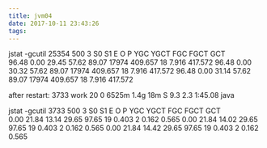 ```yaml
---
title: jvm04
date: 2017-10-11 23:43:26
tags:
---
```


jstat -gcutil 25354 500 3
  S0     S1     E      O      P     YGC     YGCT    FGC    FGCT     GCT   
 96.48   0.00  29.45  57.62  89.07  17974  409.657    18    7.916  417.572
 96.48   0.00  30.32  57.62  89.07  17974  409.657    18    7.916  417.572
 96.48   0.00  31.14  57.62  89.07  17974  409.657    18    7.916  417.572

after restart:
 3733 work      20   0 6525m 1.4g  18m S  9.3  2.3   1:45.08 java 

 jstat -gcutil 3733 500 3
  S0     S1     E      O      P     YGC     YGCT    FGC    FGCT     GCT   
  0.00  21.84  13.14  29.65  97.65     19    0.403     2    0.162    0.565
  0.00  21.84  14.02  29.65  97.65     19    0.403     2    0.162    0.565
  0.00  21.84  14.42  29.65  97.65     19    0.403     2    0.162    0.565
